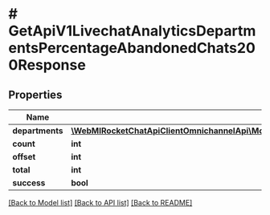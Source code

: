 # # GetApiV1LivechatAnalyticsDepartmentsPercentageAbandonedChats200Response

## Properties

Name | Type | Description | Notes
------------ | ------------- | ------------- | -------------
**departments** | [**\WebMIRocketChatApiClientOmnichannelApi\Model\GetApiV1LivechatAnalyticsDepartmentsPercentageAbandonedChats200ResponseDepartmentsInner[]**](GetApiV1LivechatAnalyticsDepartmentsPercentageAbandonedChats200ResponseDepartmentsInner.md) |  | [optional]
**count** | **int** |  | [optional]
**offset** | **int** |  | [optional]
**total** | **int** |  | [optional]
**success** | **bool** |  | [optional]

[[Back to Model list]](../../README.md#models) [[Back to API list]](../../README.md#endpoints) [[Back to README]](../../README.md)
